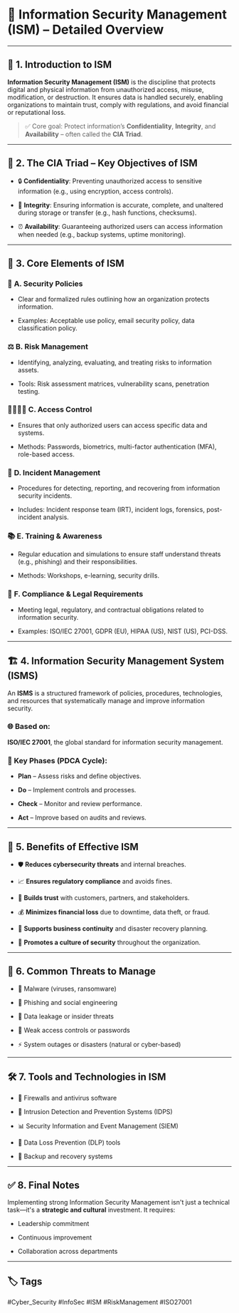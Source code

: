 # 🔐 **Information Security Management (ISM)** – Detailed Overview

---

## 📘 **1. Introduction to ISM**

**Information Security Management (ISM)** is the discipline that protects digital and physical information from unauthorized access, misuse, modification, or destruction. It ensures data is handled securely, enabling organizations to maintain trust, comply with regulations, and avoid financial or reputational loss.

> ✅ Core goal: Protect information’s **Confidentiality**, **Integrity**, and **Availability** – often called the **CIA Triad**.

---

## 🎯 **2. The CIA Triad – Key Objectives of ISM**

- 🔒 **Confidentiality**: Preventing unauthorized access to sensitive information (e.g., using encryption, access controls).
    
- 🧮 **Integrity**: Ensuring information is accurate, complete, and unaltered during storage or transfer (e.g., hash functions, checksums).
    
- ⏰ **Availability**: Guaranteeing authorized users can access information when needed (e.g., backup systems, uptime monitoring).
    

---

## 🧩 **3. Core Elements of ISM**

### 📄 **A. Security Policies**

- Clear and formalized rules outlining how an organization protects information.
    
- Examples: Acceptable use policy, email security policy, data classification policy.
    

### ⚖️ **B. Risk Management**

- Identifying, analyzing, evaluating, and treating risks to information assets.
    
- Tools: Risk assessment matrices, vulnerability scans, penetration testing.
    

### 🧍‍♂️🧍‍♀️ **C. Access Control**

- Ensures that only authorized users can access specific data and systems.
    
- Methods: Passwords, biometrics, multi-factor authentication (MFA), role-based access.
    

### 🚨 **D. Incident Management**

- Procedures for detecting, reporting, and recovering from information security incidents.
    
- Includes: Incident response team (IRT), incident logs, forensics, post-incident analysis.
    

### 📚 **E. Training & Awareness**

- Regular education and simulations to ensure staff understand threats (e.g., phishing) and their responsibilities.
    
- Methods: Workshops, e-learning, security drills.
    

### 📜 **F. Compliance & Legal Requirements**

- Meeting legal, regulatory, and contractual obligations related to information security.
    
- Examples: ISO/IEC 27001, GDPR (EU), HIPAA (US), NIST (US), PCI-DSS.
    

---

## 🏗️ **4. Information Security Management System (ISMS)**

An **ISMS** is a structured framework of policies, procedures, technologies, and resources that systematically manage and improve information security.

### 🌐 Based on:

**ISO/IEC 27001**, the global standard for information security management.

### 🔁 Key Phases (PDCA Cycle):

- **Plan** – Assess risks and define objectives.
    
- **Do** – Implement controls and processes.
    
- **Check** – Monitor and review performance.
    
- **Act** – Improve based on audits and reviews.
    

---

## 🌟 **5. Benefits of Effective ISM**

- 🛡️ **Reduces cybersecurity threats** and internal breaches.
    
- 📈 **Ensures regulatory compliance** and avoids fines.
    
- 💬 **Builds trust** with customers, partners, and stakeholders.
    
- 💰 **Minimizes financial loss** due to downtime, data theft, or fraud.
    
- 🔄 **Supports business continuity** and disaster recovery planning.
    
- 🧠 **Promotes a culture of security** throughout the organization.
    

---

## 🧠 **6. Common Threats to Manage**

- 🦠 Malware (viruses, ransomware)
    
- 🎣 Phishing and social engineering
    
- 📂 Data leakage or insider threats
    
- 🧱 Weak access controls or passwords
    
- ⚡ System outages or disasters (natural or cyber-based)
    

---

## 🛠️ **7. Tools and Technologies in ISM**

- 🔐 Firewalls and antivirus software
    
- 🧰 Intrusion Detection and Prevention Systems (IDPS)
    
- 📊 Security Information and Event Management (SIEM)
    
- 🧬 Data Loss Prevention (DLP) tools
    
- 🔁 Backup and recovery systems
    

---

## ✅ **8. Final Notes**

Implementing strong Information Security Management isn't just a technical task—it's a **strategic and cultural** investment. It requires:

- Leadership commitment
    
- Continuous improvement
    
- Collaboration across departments
    


---
## 🏷️ Tags

#Cyber_Security #InfoSec #ISM #RiskManagement #ISO27001